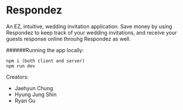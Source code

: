 # Respondez

An EZ, intuitive, wedding invitation application. Save money by using Respondez to keep track of your wedding invitations, and receive your guests response online throuhg Respondez as well. 

######Running the app locally:
```
npm i (both client and server)
npm run dev
```

Creators:
- Jaehyun Chung
- Hyung Jung Shin
- Ryan Gu
